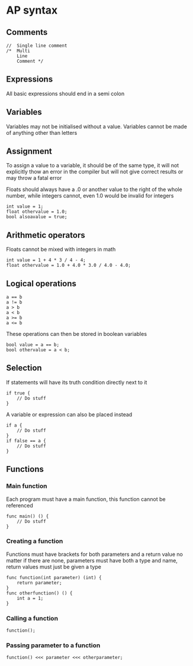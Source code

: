 # AP syntax

## Comments

```
//  Single line comment
/*  Multi
    Line
    Comment */
```

## Expressions

All basic expressions should end in a semi colon

## Variables

Variables may not be initialised without a value. Variables cannot be made of anything other than letters

## Assignment

To assign a value to a variable, it should be of the same type, it will not explicitly thow an error in the compiler but will not give correct results or may throw a fatal error

Floats should always have a .0 or another value to the right of the whole number, while integers cannot, even 1.0 would be invalid for integers

```
int value = 1;
float othervalue = 1.0;
bool alsoavalue = true;
```

## Arithmetic operators

Floats cannot be mixed with integers in math

```
int value = 1 + 4 * 3 / 4 - 4;
float othervalue = 1.0 + 4.0 * 3.0 / 4.0 - 4.0;
```

## Logical operations

```
a == b
a != b
a > b
a < b
a >= b
a <= b
```

These operations can then be stored in boolean variables

```
bool value = a == b;
bool othervalue = a < b;
```

## Selection

If statements will have its truth condition directly next to it

```
if true {
    // Do stuff
}
```

A variable or expression can also be placed instead

```
if a {
    // Do stuff
}
if false == a {
    // Do stuff
}
```

## Functions

### Main function

Each program must have a main function, this function cannot be referenced

```
func main() () {
    // Do stuff
}
```

### Creating a function

Functions must have brackets for both parameters and a return value no matter if there are none, parameters must have both a type and name, return values must just be given a type

```
func function(int parameter) (int) {
    return parameter;
}
func otherfunction() () {
    int a = 1;
}
```

### Calling a function

```
function();
```

### Passing parameter to a function

```
function() <<< parameter <<< otherparameter;
```
